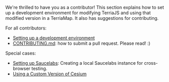 We're thrilled to have you as a contributor!  This section explains how to set up a development environment for modifying TerriaJS and using that modified version in a TerriaMap.  It also has suggestions for contributing.

For all contributors:

* [Setting up a development environment](development-environment.md)
* [CONTRIBUTING.md](https://github.com/TerriaJS/terriajs/blob/master/CONTRIBUTING.md): how to submit a pull request. Please read! :)

Special cases:

* [Setting up Saucelabs](setting-up-saucelabs.md): Creating a local Saucelabs instance for cross-browser testing.
* [Using a Custom Version of Cesium](using-a-custom-version-of-cesium.md)
